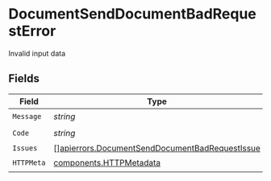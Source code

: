 # DocumentSendDocumentBadRequestError

Invalid input data


## Fields

| Field                                                                                                            | Type                                                                                                             | Required                                                                                                         | Description                                                                                                      |
| ---------------------------------------------------------------------------------------------------------------- | ---------------------------------------------------------------------------------------------------------------- | ---------------------------------------------------------------------------------------------------------------- | ---------------------------------------------------------------------------------------------------------------- |
| `Message`                                                                                                        | *string*                                                                                                         | :heavy_check_mark:                                                                                               | N/A                                                                                                              |
| `Code`                                                                                                           | *string*                                                                                                         | :heavy_check_mark:                                                                                               | N/A                                                                                                              |
| `Issues`                                                                                                         | [][apierrors.DocumentSendDocumentBadRequestIssue](../../models/apierrors/documentsenddocumentbadrequestissue.md) | :heavy_minus_sign:                                                                                               | N/A                                                                                                              |
| `HTTPMeta`                                                                                                       | [components.HTTPMetadata](../../models/components/httpmetadata.md)                                               | :heavy_check_mark:                                                                                               | N/A                                                                                                              |